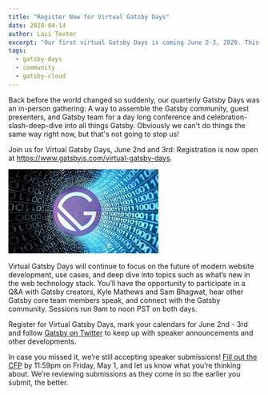 ```yaml
---
title: "Register Now for Virtual Gatsby Days"
date: 2020-04-14
author: Laci Texter
excerpt: "Our first virtual Gatsby Days is coming June 2-3, 2020. This free remote conference will be live-streamed on YouTube from 9am to noon PST both days, and you can register now!"
tags:
  - gatsby-days
  - community
  - gatsby-cloud
---
```


Back before the world changed so suddenly, our quarterly Gatsby Days was an in-person gathering: A way to assemble the Gatsby community, guest presenters, and Gatsby team for a day long conference and celebration-slash-deep-dive into all things Gatsby. Obviously we can't do things the same way right now, but that's not going to stop us!

Join us for Virtual Gatsby Days, June 2nd and 3rd: Registration is now open at https://www.gatsbyjs.com/virtual-gatsby-days.

![Gatsby logo transposed on binary background receding into distance](./virutalGatsbyDays.jpg "Gatsby logo on futuristic binary background")

Virtual Gatsby Days will continue to focus on the future of modern website development, use cases, and deep dive into topics such as what’s new in the web technology stack. You’ll have the opportunity to participate in a Q&A with Gatsby creators, Kyle Mathews and Sam Bhagwat, hear other Gatsby core team members speak, and connect with the Gatsby community. Sessions run 9am to noon PST on both days. 

Register for Virtual Gatsby Days, mark your calendars for June 2nd - 3rd and follow [Gatsby on Twitter](https://twitter.com/gatsbyjs) to keep up with speaker announcements and other developments.

In case you missed it, we’re still accepting speaker submissions! [Fill out the CFP](https://docs.google.com/forms/d/e/1FAIpQLSfjUpqpmRL18ydo_PmC4jxvPG8xhOlix43KeRHOhUbPp3u7Mw/viewform?usp=sf_link) by 11:59pm on Friday, May 1, and let us know what you’re thinking about. We’re reviewing submissions as they come in so the earlier you submit, the better.
